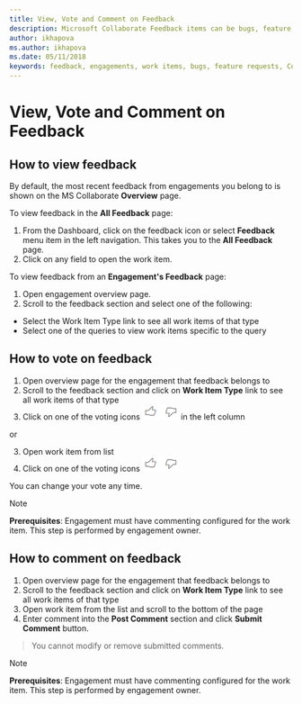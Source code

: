 ```yaml
---
title: View, Vote and Comment on Feedback
description: Microsoft Collaborate Feedback items can be bugs, feature requests or any task associated with an engagement. Feedback forms can be customized based on each engagement. 
author: ikhapova
ms.author: ikhapova
ms.date: 05/11/2018
keywords: feedback, engagements, work items, bugs, feature requests, Collaborate permissions, Microsoft Connect, SysDev Bug, Dev Center bugs
---
```


# View, Vote and Comment on Feedback

## How to view feedback

By default, the most recent feedback from engagements you belong to is shown on the MS Collaborate **Overview** page. 

To view feedback in the **All Feedback** page:
1. From the Dashboard, click on the feedback icon or select **Feedback** menu item in the left navigation. This takes you to the **All Feedback** page.
2. Click on any field to open the work item.

To view feedback from an **Engagement's Feedback** page:
1. Open engagement overview page.
2. Scroll to the feedback section and select one of the following:
 - Select the Work Item Type link to see all work items of that type
 - Select one of the queries to view work items specific to the query

## How to vote on feedback

1.  Open overview page for the engagement that feedback belongs to
2.  Scroll to the feedback section and click on **Work Item Type** link to see all work items of that type
3.  Click on one of the voting icons ![voting](images/voting.png) in the left column

or

3.  Open work item from list
4.  Click on one of the voting icons ![voting](images/voting.png) 

You can change your vote any time.

> [!NOTE]
> **Prerequisites**: Engagement must have commenting configured for the work item. This step is performed by engagement owner.

## How to comment on feedback
1. Open overview page for the engagement that feedback belongs to
2. Scroll to the feedback section and click on **Work Item Type** link to see all work items of that type
3. Open work item from the list and scroll to the bottom of the page
4. Enter comment into the **Post Comment** section and click **Submit Comment** button.

> You cannot modify or remove submitted comments.

> [!NOTE]
> **Prerequisites**: Engagement must have commenting configured for the work item. This step is performed by engagement owner.
